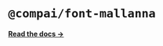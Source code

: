 # `@compai/font-mallanna`

[**Read the docs &rarr;**](https://components.ai/docs/typefaces/mallanna)
